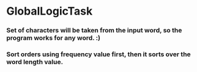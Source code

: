 # GlobalLogicTask
 
### Set of characters will be taken from the input word, so the program works for any word. :)
### Sort orders using frequency value first, then it sorts over the word length value.
